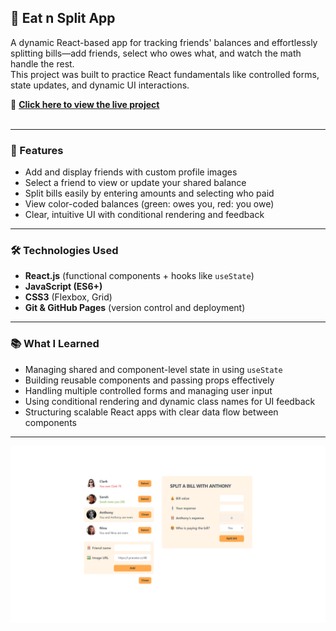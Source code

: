 ## 💸 Eat n Split App

A dynamic React-based app for tracking friends' balances and effortlessly splitting bills—add friends, select who owes what, and watch the math handle the rest.</br>
This project was built to practice React fundamentals like controlled forms, state updates, and dynamic UI interactions.

🔗 **[Click here to view the live project](https://bahareh-bahrami.github.io/Eat-N-Split/)**<br/>
<br/>

---

### 🚀 Features

- Add and display friends with custom profile images
- Select a friend to view or update your shared balance
- Split bills easily by entering amounts and selecting who paid
- View color-coded balances (green: owes you, red: you owe)
- Clear, intuitive UI with conditional rendering and feedback

---

### 🛠️ Technologies Used

- **React.js** (functional components + hooks like <code>useState</code>)
- **JavaScript (ES6+)**
- **CSS3** (Flexbox, Grid)
- **Git & GitHub Pages** (version control and deployment)

---

### 📚 What I Learned

- Managing shared and component-level state in using <code>useState</code>
- Building reusable components and passing props effectively
- Handling multiple controlled forms and managing user input
- Using conditional rendering and dynamic class names for UI feedback
- Structuring scalable React apps with clear data flow between components

---

![ScreenShot](public/Screenshot.png)
